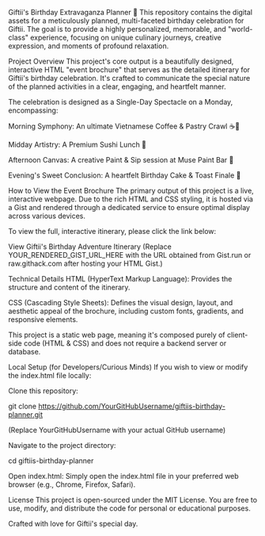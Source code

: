 Giftii's Birthday Extravaganza Planner 🥳
This repository contains the digital assets for a meticulously planned, multi-faceted birthday celebration for Giftii. The goal is to provide a highly personalized, memorable, and "world-class" experience, focusing on unique culinary journeys, creative expression, and moments of profound relaxation.

Project Overview
This project's core output is a beautifully designed, interactive HTML "event brochure" that serves as the detailed itinerary for Giftii's birthday celebration. It's crafted to communicate the special nature of the planned activities in a clear, engaging, and heartfelt manner.

The celebration is designed as a Single-Day Spectacle on a Monday, encompassing:

Morning Symphony: An ultimate Vietnamese Coffee & Pastry Crawl ☕🍰

Midday Artistry: A Premium Sushi Lunch 🍣

Afternoon Canvas: A creative Paint & Sip session at Muse Paint Bar 🎨

Evening's Sweet Conclusion: A heartfelt Birthday Cake & Toast Finale 🎂

How to View the Event Brochure
The primary output of this project is a live, interactive webpage. Due to the rich HTML and CSS styling, it is hosted via a Gist and rendered through a dedicated service to ensure optimal display across various devices.

To view the full, interactive itinerary, please click the link below:

View Giftii's Birthday Adventure Itinerary
(Replace YOUR_RENDERED_GIST_URL_HERE with the URL obtained from Gist.run or raw.githack.com after hosting your HTML Gist.)

Technical Details
HTML (HyperText Markup Language): Provides the structure and content of the itinerary.

CSS (Cascading Style Sheets): Defines the visual design, layout, and aesthetic appeal of the brochure, including custom fonts, gradients, and responsive elements.

This project is a static web page, meaning it's composed purely of client-side code (HTML & CSS) and does not require a backend server or database.

Local Setup (for Developers/Curious Minds)
If you wish to view or modify the index.html file locally:

Clone this repository:

git clone https://github.com/YourGitHubUsername/giftiis-birthday-planner.git

(Replace YourGitHubUsername with your actual GitHub username)

Navigate to the project directory:

cd giftiis-birthday-planner

Open index.html: Simply open the index.html file in your preferred web browser (e.g., Chrome, Firefox, Safari).

License
This project is open-sourced under the MIT License. You are free to use, modify, and distribute the code for personal or educational purposes.

Crafted with love for Giftii's special day.
